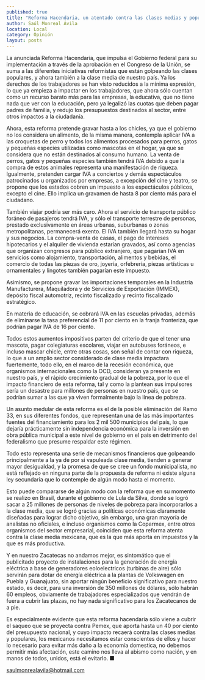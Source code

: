 ```yaml
---
published: true
title: "Reforma Hacendaria, un atentado contra las clases medias y populares"
author: Saúl Monreal Ávila
location: Local
category: Opinión
layout: posts
---
```


La anunciada Reforma Hacendaria, que impulsa el Gobierno federal para su implementación a través de la aprobación en el Congreso de la Unión, se suma a las diferentes iniciativas reformistas que están golpeando las clases populares, y ahora también a la clase media de nuestro país. Ya los derechos de los trabajadores se han visto reducidos a la mínima expresión, lo que ya empieza a impactar en los trabajadores, que ahora sólo cuentan como un recurso barato más para las empresas, la educativa, que no tiene nada que ver con la educación, pero ya legalizó las cuotas que deben pagar padres de familia, y redujo los presupuestos destinados al sector, entre otros impactos a la ciudadanía.

Ahora, esta reforma pretende gravar hasta a los chicles, ya que el gobierno no los considera un alimento, de la misma manera, contempla aplicar IVA a las croquetas de perro y todos los alimentos procesados para perros, gatos y pequeñas especies utilizadas como mascotas en el hogar, ya que se considera que no están destinados al consumo humano. La venta de perros, gatos y pequeñas especies también tendrá IVA debido a que la compra de estos animales representa una manifestación de riqueza.
Igualmente, pretenden cargar IVA a conciertos y demás espectáculos patrocinados u organizados por empresas, a excepción del cine y teatro, se propone que los estados cobren un impuesto a los espectáculos públicos, excepto el cine. Ello implica un gravamen de hasta 8 por ciento más para el ciudadano.

También viajar podría ser más caro. Ahora el servicio de transporte público foráneo de pasajeros tendrá IVA, y sólo el transporte terrestre de personas, prestado exclusivamente en áreas urbanas, suburbanas o zonas metropolitanas, permanecerá exento. El IVA también llegará hasta su hogar y sus negocios. La compra-venta de casas, el pago de intereses hipotecarios y el alquiler de vivienda estarían gravados, así como agencias que organizan congresos para público extranjero, que pagarían IVA en servicios como alojamiento, transportación, alimentos y bebidas, el comercio de todas las piezas de oro, joyería, orfebrería, piezas artísticas u ornamentales y lingotes también pagarían este impuesto.

Asimismo, se propone gravar las importaciones temporales en la Industria Manufacturera, Maquiladora y de Servicios de Exportación (IMMEX), depósito fiscal automotriz, recinto fiscalizado y recinto fiscalizado estratégico.

En materia de educación, se cobrará IVA en las escuelas privadas, además de eliminarse la tasa preferencial de 11 por ciento en la franja fronteriza, que podrían pagar IVA de 16 por ciento.

Todos estos aumentos impositivos parten del criterio de que el tener una mascota, pagar colegiaturas escolares, viajar en autobuses foráneos, e incluso mascar chicle, entre otras cosas, son señal de contar con riqueza, lo que a un amplio sector considerado de clase media impactara fuertemente, todo ello, en el marco de la recesión económica, que organismos internacionales como la OCD, consideran ya presente en nuestro país, y el rápido crecimiento gradual de la pobreza, por lo que el impacto financiero de esta reforma, tal y como la plantean sus impulsores sería un desastre para millones de personas en nuestro país, que se podrían sumar a las que ya viven formalmente bajo la línea de pobreza.

Un asunto medular de esta reforma es el de la posible eliminación del Ramo 33, en sus diferentes fondos, que representan una de las más importantes fuentes del financiamiento para los 2 mil 500 municipios del país, lo que dejaría prácticamente sin independencia económica para la inversión en obra pública municipal a este nivel de gobierno en el país en detrimento del federalismo que presume respaldar este régimen.

Todo esto representa una serie de mecanismos financieros que golpeando principalmente a la ya de por si vapuleada clase media, tienden a generar mayor desigualdad, y la promesa de que se cree un fondo municipalista, no está reflejado en ninguna parte de la propuesta de reforma ni existe alguna ley secundaria que lo contemple de algún modo hasta el momento. 

Esto puede compararse de algún modo con la reforma que en su momento se realizo en Brasil, durante el gobierno de Lula da Silva, donde se logró sacar a 25 millones de personas de niveles de pobreza para incorporarlos a la clase media, que se logró gracias a políticas económicas claramente diseñadas para lograr dicho objetivo, sin embargo, una gran mayoría de analistas no oficiales, e incluso organismos como la Coparmex, entre otros organismos del sector empresarial, coinciden que esta reforma atenta contra la clase media mexicana, que es la que más aporta en impuestos y la que es más productiva.

Y en nuestro Zacatecas no andamos mejor, es sintomático que el publicitado proyecto de instalaciones para la generación de energía eléctrica a base de generadores eoloelectricos (turbinas de aire) sólo servirán para dotar de energía eléctrica a la plantas de Volkswagen en Puebla y Guanajuato, sin aportar ningún beneficio significativo para nuestro estado, es decir, para una inversión de 350 millones de dólares, sólo habrán 60 empleos, obviamente de trabajadores especializados que vendrán de fuera a cubrir las plazas, no hay nada significativo para los Zacatecanos de a pie.

Es especialmente evidente que esta reforma hacendaria sólo viene a cubrir el saqueo que se proyecta contra Pemex, que aporta hasta un 40 por ciento del presupuesto nacional, y cuyo impacto recaerá contra las clases medias y populares,  los mexicanos necesitamos estar conscientes de ellos y hacer lo necesario para evitar más daño a la economía domestica, no debemos permitir más afectación, este camino nos lleva al abismo como nación, y en manos de todos, unidos, está el evitarlo. ■

saulmonrealavila@hotmail.com
